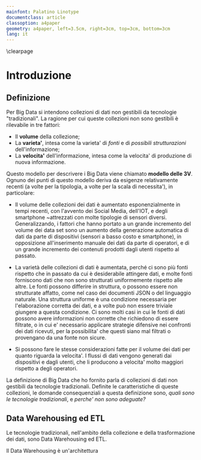 ```yaml
---
mainfont: Palatino Linotype
documentclass: article 
classoption: a4paper 
geometry: a4paper, left=3.5cm, right=3cm, top=3cm, bottom=3cm
lang: it
---
```


\clearpage

# Introduzione

## Definizione

Per Big Data si intendono collezioni di dati non gestibili da tecnologie
"tradizionali". La ragione per cui queste collezioni non sono gestibili è
rilevabile in tre fattori:

* Il **volume** della collezione;
* La **varieta'**, intesa come la varieta' di *fonti* e di *possibili
  strutturazioni* dell'informazione;
* La **velocita'** dell'informazione, intesa come la velocita' di produzione di
  nuova informazione.

Questo modello per descrivere i Big Data viene chiamato **modello delle 3V**.
Ognuno dei punti di questo modello deriva da esigenze relativamente recenti (a
volte per la tipologia, a volte per la scala di necessita'), in particolare:

* Il volume delle collezioni dei dati è aumentato esponenzialmente in tempi
  recenti, con l'avvento dei Social Media, dell'IOT, e degli smartphone
  ~attrezzati con molte tipologie di sensori diversi. Generalizzando, i fattori
  che hanno portato a un grande incremento del volume dei data set sono un
  aumento della generazione automatica di dati da parte di dispositivi (sensori
  a basso costo e smartphone), in opposizione all'inserimento manuale dei dati
  da parte di operatori, e di un grande incremento dei contenuti prodotti dagli
  utenti rispetto al passato.

* La varietà delle collezioni di dati è aumentata, perché ci sono più fonti
  rispetto che in passato da cui è desiderabile attingere dati, e molte fonti
  forniscono dati che non sono strutturati uniformemente rispetto alle altre.
  Le fonti possono differire in struttura, o possono essere non strutturate
  affatto, come nel caso dei documenti JSON o del linguaggio naturale.
  Una struttura uniforme è una condizione necessaria per l'elaborazione
  corretta dei dati, e a volte può non essere triviale giungere a questa
  condizione. Ci sono molti casi in cui le fonti di dati possono avere
  informazioni non corrette che richiedono di essere filtrate, o in cui e'
  necessario applicare strategie difensive nei confronti dei dati ricevuti, per
  la possibilita' che questi siano mal filtrati o provengano da una fonte non
  sicure.

* Si possono fare le stesse considerazioni fatte per il volume dei dati per
  quanto riguarda la velocita'. I flussi di dati vengono generati dai
  dispositivi e dagli utenti, che li producono a velocita' molto maggiori
  rispetto a degli operatori.

La definizione di Big Data che ho fornito parla di collezioni di dati non
gestibili da tecnologie tradizionali. Definite le caratteristiche di queste
collezioni, le domande consequenziali a questa definizione sono, *quali sono
le tecnologie tradizionali*, e *perche' non sono adeguate?*

## Data Warehousing ed ETL

Le tecnologie tradizionali, nell'ambito della collezione e della trasformazione
dei dati, sono Data Warehousing ed ETL.

Il Data Warehousing è un'architettura 



